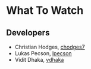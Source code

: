# What To Watch

## Developers
* Christian Hodges, [chodges7](https://github.com/chodges7)
* Lukas Pecson, [lpecson](https://github.com/lpecson)
* Vidit Dhaka, [vdhaka](https://github.com/vdhaka)
